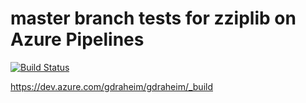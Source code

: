 # master branch tests for zziplib on Azure Pipelines

[![Build Status](https://dev.azure.com/gdraheim/gdraheim/_apis/build/status/gdraheim.zziplib%20(1)?branchName=master)](https://dev.azure.com/gdraheim/gdraheim/_build/latest?definitionId=4&branchName=master)

https://dev.azure.com/gdraheim/gdraheim/_build

